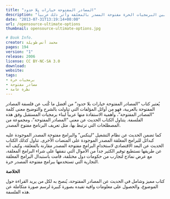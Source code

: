 ```yaml
---
title: "المصادر المفتوحة خيارات بلا حدود"
description: "كتاب يتناول فكرة المصادر المفتوحة والبرمجيات الحرة من عدة نواحي فلسفية وعملية واقتصادية، ومقارنة بين البرمجيات الحرة مفتوحة المصدر بالمغلقة وأثر ذلك عربياً."
date: "2013-07-31T13:19:14+00:00"
url: /opensource-ultimate-options
thumbnail: opensource-ultimate-options.jpg

# Book Info.
creator: محمد أنس طويلة
pages: 194
version: "1"
release: 2006
license: CC BY-NC-SA 3.0
download:
website:
tags:
- برمجيات حرة
- مصادر مفتوحة
- نظرة عامة
---
```


يُعتبر كتاب “المصادر المفتوحة خيارات بلا حدود” من أفضل ما كُتب عن فلسفة المصادر المفتوحة بالعربية، فهو من أوائل المؤلفات التي تناولت بالشرح والتوضيح معنى كلمة “المصادر المفتوحة”، وأهمية الاستفادة منها عربياً لبناء برمجيات المستقبل وفق هذه الفلسفة. يتناول الكتاب الحديث عن معنى “المصادر المفتوحة”، ومجموعة من المصطلحات التي ترتبط بها، مثل تعريف البرنامج مفتوح المصدر.

كما تضمن الحديث عن نظام التشغيل “لينكس” والبرامج مفتوحة المصدر الموجودة عليه كبدائل للبرامج المغلقة المصدر الموجودة على المنصات الأخرى. تناول كذلك الكتاب الحديث عن البعد الاقتصادي لاستخدام البرامج مفتوحة المصدر مقارنة بالمغلقة، وكيف أنه عن طريقها نستطيع توفير الكثير جداً من الأموال التي ننفقها على شراء البرامج المغلقة، مع عرض نماذج لتجارب من حكومات دول مختلفة، قامت باستبدال البرامج المغلقة التجارية التي تستخدمها ببرامج مفتوحة المصدر حرة.

**الخلاصة**

كتاب مميز وشامل في الحديث عن المصادر المفتوحة، يُنصح به لكل من يريد القراءة حول الموضوع، والحصول على معلومات وافية تفيده بصورة كبيرة لرسم صورة متكاملة عن هذه الفلسفة.